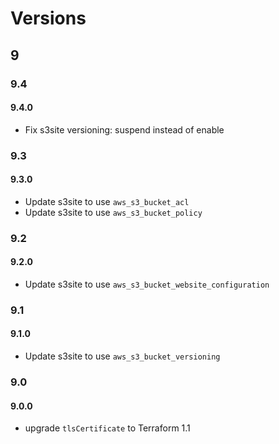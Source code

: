 # Versions

## 9

### 9.4

#### 9.4.0

- Fix s3site versioning: suspend instead of enable

### 9.3

#### 9.3.0

- Update s3site to use `aws_s3_bucket_acl`
- Update s3site to use `aws_s3_bucket_policy`

### 9.2

#### 9.2.0

- Update s3site to use `aws_s3_bucket_website_configuration`


### 9.1

#### 9.1.0

- Update s3site to use `aws_s3_bucket_versioning`

### 9.0

#### 9.0.0

- upgrade `tlsCertificate` to Terraform 1.1
